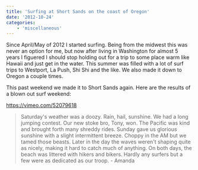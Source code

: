 ```yaml
---
title: 'Surfing at Short Sands on the coast of Oregon'
date: '2012-10-24'
categories:
    - 'miscellaneous'
---
```


Since April/May of 2012 I started surfing. Being from the midwest this was never an option for me, but now after living in Washington for almost 5 years I figuered I should stop holding out for a trip to some place warm like Hawaii and just get in the water. This summer was filled with a lot of surf trips to Westport, La Push, Shi Shi and the like. We also made it down to Oregon a couple times.

This past weekend we made it to Short Sands again. Here are the results of a blown out surf weekend:

https://vimeo.com/52079618

> Saturday's weather was a doozy. Rain, hail, sunshine. We had a long jumping contest. Our new stoke bro, Tony, won. The Pacific was kind and brought forth many shreddy rides. Sunday gave us glorious sunshine with a slight intermittent breeze. Choppy in the AM but we tamed those beasts. Later in the day the waves weren't shaping quite as nicely, making it hard to catch much of anything. On both days, the beach was littered with hikers and bikers. Hardly any surfers but a few were as dedicated as our troop. - Amanda
